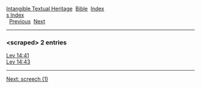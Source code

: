 [Intangible Textual Heritage](../../index)  [Bible](../index) 
[Index](index)   
[s Index](_s_)  
  [Previous](c09884)  [Next](c09886) 

------------------------------------------------------------------------

### &lt;scraped&gt; 2 entries

[Lev 14:41](../kjv/lev014.htm#041)  
[Lev 14:43](../kjv/lev014.htm#043)  

------------------------------------------------------------------------

[Next: screech (1)](c09886)
